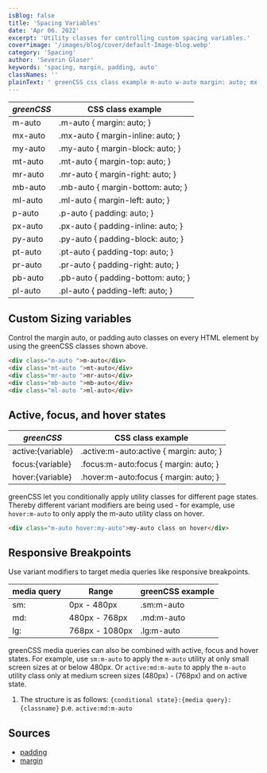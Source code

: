 ```yaml
---
isBlog: false
title: 'Spacing Variables'
date: 'Apr 06. 2022'
excerpt: 'Utility classes for controlling custom spacing variables.'
cover*image: '/images/blog/cover/default-Image-blog.webp'
category: 'Spacing'
author: 'Severin Glaser'
keywords: 'spacing, margin, padding, auto'
classNames: ''
plainText: ' greenCSS css class example m-auto w-auto margin: auto; mx-auto mx-auto margin-inline: auto; my-auto my-auto margin-block: auto; mt-auto mt-auto margin-top: auto; mr-auto mr-auto margin-right: auto; mb-auto mb-auto margin-bottom: auto; ml-auto ml-auto margin-left: auto; p-auto p-auto padding: auto; px-auto px-auto padding-inline: auto; py-auto py-auto padding-block: auto; pt-auto pt-auto padding-top: auto; pr-auto pr-auto padding-right: auto; pb-auto pb-auto padding-bottom: auto; pl-auto pl-auto padding-left: auto; custom sizing variables control the margin auto or padding auto classes on every html element by using the greenCSS classes shown above  active focus and hover states greenCSS css class example active: variable active :m-auto:active margin: auto; focus: variable focus :m-auto:focus margin: auto; hover: variable hover :m-auto:focus margin: auto; greenCSS let you conditionally apply utility classes for different page states thereby different variant modifiers are being used for example use `hover:m-auto` to only apply the m-auto utility class on hover  responsive breakpoints use variant modifiers to target media queries like responsive breakpoints media query range greenCSS example sm: 0px 480px sm:m-auto md: 480px 768px md:m-auto lg: 768px 1080px lg:m-auto greenCSS media queries can also be combined with active focus and hover states for example use `sm:m-auto` to apply the `m-auto` utility at only small screen sizes at or below 480px or `active:md:m-auto` to apply the `m-auto` utility class only at medium screen sizes 480px 768px and on active state 1 the structure is as follows: ` conditional state : media query : classname ` p e `active:md:m-auto` '
---
```


| _greenCSS_ | CSS class example                  |
| ---------- | ---------------------------------- |
| m-auto     | .m-auto { margin: auto; }          |
| mx-auto    | .mx-auto { margin-inline: auto; }  |
| my-auto    | .my-auto { margin-block: auto; }   |
| mt-auto    | .mt-auto { margin-top: auto; }     |
| mr-auto    | .mr-auto { margin-right: auto; }   |
| mb-auto    | .mb-auto { margin-bottom: auto; }  |
| ml-auto    | .ml-auto { margin-left: auto; }    |
| p-auto     | .p-auto { padding: auto; }         |
| px-auto    | .px-auto { padding-inline: auto; } |
| py-auto    | .py-auto { padding-block: auto; }  |
| pt-auto    | .pt-auto { padding-top: auto; }    |
| pr-auto    | .pr-auto { padding-right: auto; }  |
| pb-auto    | .pb-auto { padding-bottom: auto; } |
| pl-auto    | .pl-auto { padding-left: auto; }   |

## Custom Sizing variables

Control the margin auto, or padding auto classes on every HTML element by using the greenCSS classes shown above.

```html
<div class="m-auto ">m-auto</div>
<div class="mt-auto ">mt-auto</div>
<div class="mr-auto ">mr-auto</div>
<div class="mb-auto ">mb-auto</div>
<div class="ml-auto ">ml-auto</div>
```

## Active, focus, and hover states

| _greenCSS_        | CSS class example                        |
| ----------------- | ---------------------------------------- |
| active:{variable} | .active\:m-auto:active { margin: auto; } |
| focus:{variable}  | .focus\:m-auto:focus { margin: auto; }   |
| hover:{variable}  | .hover\:m-auto:focus { margin: auto; }   |

greenCSS let you conditionally apply utility classes for different page states. Thereby different variant modifiers are being used - for example, use `hover:m-auto` to only apply the m-auto utility class on hover.

```html
<div class="m-auto hover:my-auto">my-auto class on hover</div>
```

## Responsive Breakpoints

Use variant modifiers to target media queries like responsive breakpoints.

| media query | Range          | greenCSS example |
| ----------- | -------------- | ---------------- |
| sm:         | 0px - 480px    | .sm:m-auto       |
| md:         | 480px - 768px  | .md:m-auto       |
| lg:         | 768px - 1080px | .lg:m-auto       |

greenCSS media queries can also be combined with active, focus and hover states. For example, use `sm:m-auto` to apply the `m-auto` utility at only small screen sizes at or below 480px. Or `active:md:m-auto` to apply the `m-auto` utility class only at medium screen sizes (480px) - (768px) and on active state.

1. The structure is as follows: `{conditional state}:{media query}:{classname}` p.e. `active:md:m-auto`

## Sources

- [padding](https://developer.mozilla.org/en-US/docs/Web/CSS/padding)
- [margin](https://developer.mozilla.org/en-US/docs/Web/CSS/margin)
